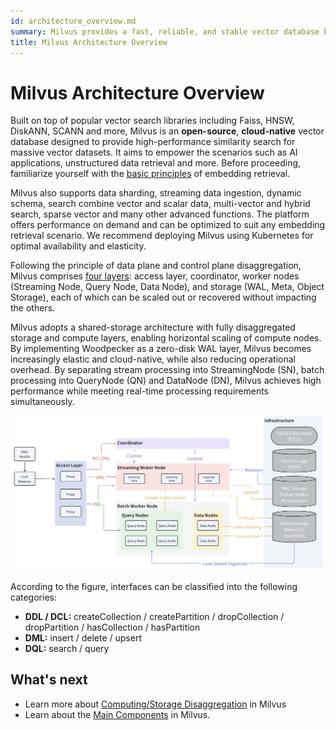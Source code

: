 ```yaml
---
id: architecture_overview.md
summary: Milvus provides a fast, reliable, and stable vector database built specifically for similarity search and artificial intelligence.
title: Milvus Architecture Overview
---
```


# Milvus Architecture Overview

Built on top of popular vector search libraries including Faiss, HNSW, DiskANN, SCANN and more, Milvus is an **open-source**, **cloud-native** vector database designed to provide high-performance similarity search for massive vector datasets. It aims to empower the scenarios such as AI applications, unstructured data retrieval and more. Before proceeding, familiarize yourself with the [basic principles](glossary.md) of embedding retrieval. 

Milvus also supports data sharding, streaming data ingestion, dynamic schema, search combine vector and scalar data, multi-vector and hybrid search, sparse vector and many other advanced functions. The platform offers performance on demand and can be optimized to suit any embedding retrieval scenario. We recommend deploying Milvus using Kubernetes for optimal availability and elasticity. 

Following the principle of data plane and control plane disaggregation, Milvus comprises [four layers](four_layers.md): access layer, coordinator, worker nodes (Streaming Node, Query Node, Data Node), and storage (WAL, Meta, Object Storage), each of which can be scaled out or recovered without impacting the others.

Milvus adopts a shared-storage architecture with fully disaggregated storage and compute layers, enabling horizontal scaling of compute nodes. By implementing Woodpecker as a zero-disk WAL layer, Milvus becomes increasingly elastic and cloud-native, while also reducing operational overhead. By separating stream processing into StreamingNode (SN), batch processing into QueryNode (QN) and DataNode (DN), Milvus achieves high performance while meeting real-time processing requirements simultaneously.

![Architecture_diagram](../../../../assets/milvus_architecture_2_6.png "Milvus architecture.")

According to the figure, interfaces can be classified into the following categories:

- **DDL / DCL:** createCollection / createPartition / dropCollection / dropPartition / hasCollection / hasPartition
- **DML:** insert / delete / upsert
- **DQL:** search / query

## What's next

- Learn more about [Computing/Storage Disaggregation](four_layers.md) in Milvus
- Learn about the [Main Components](main_components.md) in Milvus.
